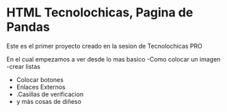 # HTML Tecnolochicas, Pagina de Pandas
Este es el primer proyecto creado en la sesion de Tecnolochicas PRO

En el cual empezamos a ver desde lo mas basico
-Como colocar un imagen
-crear listas
- Colocar botones
- Enlaces Externos
- .Casillas de verificacion
- y más cosas de diñeso
